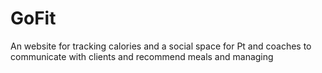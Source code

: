 # GoFit
An website for tracking calories and a social space for Pt and coaches to communicate with clients and recommend meals and managing 
